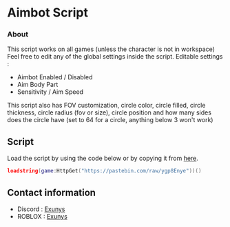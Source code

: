 # Aimbot Script

### About

This script works on all games (unless the character is not in workspace)
Feel free to edit any of the global settings inside the script.
Editable settings :
- Aimbot Enabled / Disabled
- Aim Body Part
- Sensitivity / Aim Speed

This script also has FOV customization, circle color, circle filled, circle thickness, circle radius (fov or size), circle position and how many sides does the circle have (set to 64 for a circle, anything below 3 won't work)

## Script

Load the script by using the code below or by copying it from [here](https://github.com/Exunys/Aimbot-Script/blob/main/Aimbot%20Script.lua).
```lua
loadstring(game:HttpGet("https://pastebin.com/raw/ygp8Enye"))()
```

## Contact information

- Discord : [Exunys](https://discord.com/users/611111398818316309)
- ROBLOX : [Exunys](https://www.roblox.com/users/330279990/profile)
